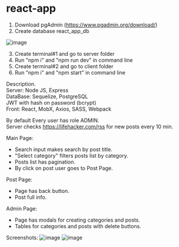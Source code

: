 # react-app

1. Download pgAdmin (https://www.pgadmin.org/download/)
2. Create database react_app_db

![image](https://user-images.githubusercontent.com/63109870/199123581-a916fa24-7147-4bdd-9f35-eb756e6bbfb5.png)

3. Create terminal#1 and go to server folder
4. Run "npm i" and "npm run dev" in command line
5. Create terminal#2 and go to client folder
6. Run "npm i" and "npm start" in command line

Description.  
Server: Node JS, Express  
DataBase: Sequelize, PostgreSQL  
JWT with hash on password (bcrypt)  
Front: React, MobX, Axios, SASS, Webpack

By default Every user has role ADMIN.  
Server checks https://lifehacker.com/rss for new posts every 10 min.  

Main Page:  
 * Search input makes search by post title.  
 * "Select category" filters posts list by category.  
 * Posts list has pagination.  
 * By click on post user goes to Post Page.   

Post Page:  
 * Page has back button.  
 * Post full info.     

Admin Page:  
 * Page has modals for creating categories and posts.  
 * Tables for categories and posts with delete buttons.

Screenshots:
![image](https://user-images.githubusercontent.com/63109870/199132559-70eb2fa7-810c-4678-a522-53aed0319b14.png)
![image](https://user-images.githubusercontent.com/63109870/199131342-1baa5457-67c0-4ce8-81f1-7049443873d6.png)

